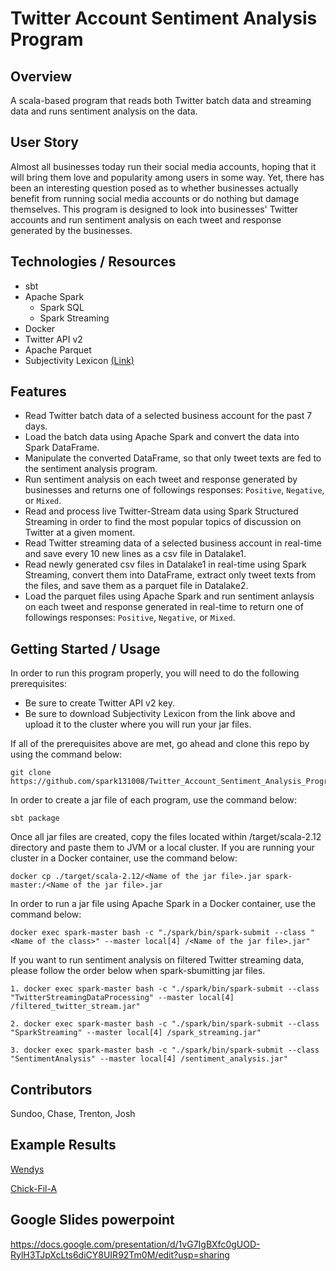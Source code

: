# Twitter Account Sentiment Analysis Program

## Overview
A scala-based program that reads both Twitter batch data and streaming data and runs sentiment analysis on the data. 

## User Story
Almost all businesses today run their social media accounts, hoping that it will bring them love and popularity among users in some way. Yet, there has been an interesting question posed as to whether businesses actually benefit from running social media accounts or do nothing but damage themselves. This program is designed to look into businesses' Twitter accounts and run sentiment analysis on each tweet and response generated by the businesses.

## Technologies / Resources
- sbt
- Apache Spark
    - Spark SQL
    - Spark Streaming
- Docker
- Twitter API v2
- Apache Parquet
- Subjectivity Lexicon [(Link)](www.mpqa.cs.pitt.edu)

## Features
- Read Twitter batch data of a selected business account for the past 7 days.
- Load the batch data using Apache Spark and convert the data into Spark DataFrame.
- Manipulate the converted DataFrame, so that only tweet texts are fed to the sentiment analysis program.
- Run sentiment analysis on each tweet and response generated by businesses and returns one of followings responses: `Positive`, `Negative`, or `Mixed`.
- Read and process live Twitter-Stream data using Spark Structured Streaming in order to find the most popular topics of discussion on Twitter at a given moment.
- Read Twitter streaming data of a selected business account in real-time and save every 10 new lines as a csv file in Datalake1.
- Read newly generated csv files in Datalake1 in real-time using Spark Streaming, convert them into DataFrame, extract only tweet texts from the files, and save them as a parquet file in Datalake2.
- Load the parquet files using Apache Spark and run sentiment anlaysis on each tweet and response generated in real-time to return one of followings responses: `Positive`, `Negative`, or `Mixed`.

## Getting Started / Usage
In order to run this program properly, you will need to do the following prerequisites:
- Be sure to create Twitter API v2 key.
- Be sure to download Subjectivity Lexicon from the link above and upload it to the cluster where you will run your jar files. <br/>

If all of the prerequisites above are met, go ahead and clone this repo by using the command below:
```
git clone https://github.com/spark131008/Twitter_Account_Sentiment_Analysis_Program.git
```
In order to create a jar file of each program, use the command below:
```
sbt package
```
Once all jar files are created, copy the files located within /target/scala-2.12 directory and paste them to JVM or a local cluster. If you are running your cluster in a Docker container, use the command below:
```
docker cp ./target/scala-2.12/<Name of the jar file>.jar spark-master:/<Name of the jar file>.jar
```
In order to run a jar file using Apache Spark in a Docker container, use the command below:
```
docker exec spark-master bash -c "./spark/bin/spark-submit --class "<Name of the class>" --master local[4] /<Name of the jar file>.jar"
```
If you want to run sentiment analysis on filtered Twitter streaming data, please follow the order below when spark-sbumitting jar files.
```
1. docker exec spark-master bash -c "./spark/bin/spark-submit --class "TwitterStreamingDataProcessing" --master local[4] /filtered_twitter_stream.jar"

2. docker exec spark-master bash -c "./spark/bin/spark-submit --class "SparkStreaming" --master local[4] /spark_streaming.jar"

3. docker exec spark-master bash -c "./spark/bin/spark-submit --class "SentimentAnalysis" --master local[4] /sentiment_analysis.jar"
```

## Contributors
Sundoo, Chase, Trenton, Josh

## Example Results
[Wendys](https://imgur.com/a/u1I9BLV)

[Chick-Fil-A](https://imgur.com/a/XNwJGBH)

## Google Slides powerpoint

https://docs.google.com/presentation/d/1vG7IgBXfc0gUOD-RylH3TJpXcLts6diCY8UIR92Tm0M/edit?usp=sharing

